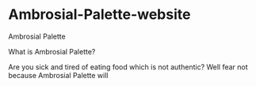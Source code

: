 # Ambrosial-Palette-website

Ambrosial Palette

What is Ambrosial Palette?

Are you sick and tired of eating food which is not authentic? Well fear not because Ambrosial Palette will 
